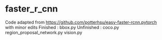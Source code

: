 # faster_r_cnn
Code adapted from https://github.com/potterhsu/easy-faster-rcnn.pytorch with minor edits
Finished :
bbox.py
Unfinished :
coco.py
region_proposal_network.py
vision.py
